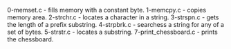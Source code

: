0-memset.c - fills memory with a constant byte.
1-memcpy.c - copies memory area.
2-strchr.c - locates a character in a string.
3-strspn.c - gets the length of a prefix substring.
4-strpbrk.c - searchess a string for any of a set of bytes.
5-strstr.c - locates a substring.
7-print_chessboard.c - prints the chessboard.


